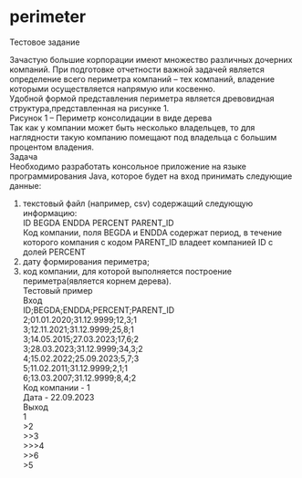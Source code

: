 # perimeter
Тестовое задание<br>

Зачастую большие корпорации имеют множество различных дочерних компаний. При подготовке отчетности важной задачей является определение всего периметра компаний – тех компаний, владение которыми осуществляется напрямую или косвенно.<br>
Удобной формой представления периметра является древовидная структура,представленная на рисунке 1.<br>
Рисунок 1 – Периметр консолидации в виде дерева<br>
Так как у компании может быть несколько владельцев, то для наглядности такую компанию помещают под владельца с большим процентом владения.<br>
Задача<br>
Необходимо разработать консольное приложение на языке программирования Java, которое будет на вход принимать следующие данные:<br>
1) текстовый файл (например, csv) содержащий следующую информацию:<br>
ID BEGDA ENDDA PERCENT PARENT_ID<br>
Код компании, поля BEGDA и ENDDA содержат период, в течение которого компания с кодом PARENT_ID владеет компанией ID с долей PERCENT<br>
2) дату формирования периметра;<br>
3) код компании, для которой выполняется построение периметра(является корнем дерева).<br>
Тестовый пример<br>
Вход<br>
ID;BEGDA;ENDDA;PERCENT;PARENT_ID<br>
2;01.01.2020;31.12.9999;12,3;1<br>
3;12.11.2021;31.12.9999;25,8;1<br>
3;14.05.2015;27.03.2023;17,6;2<br>
3;28.03.2023;31.12.9999;34,3;2<br>
4;15.02.2022;25.09.2023;5,7;3<br>
5;11.02.2011;31.12.9999;2,1;1<br>
6;13.03.2007;31.12.9999;8,4;2<br>
Код компании - 1<br>
Дата - 22.09.2023<br>
Выход<br>
1<br>
&gt;2<br>
&gt;&gt;3<br>
&gt;&gt;&gt;4<br>
&gt;&gt;6<br>
&gt;5<br>
